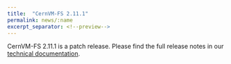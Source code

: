 ```yaml
---
title:  "CernVM-FS 2.11.1"
permalink: news/:name
excerpt_separator: <!--preview-->
---
```


CernVM-FS 2.11.1 is a patch release. Please find the full release notes in our <a href="https://cvmfs.readthedocs.io/en/2.11/cpt-releasenotes.html">technical documentation</a>.

<!--preview-->
